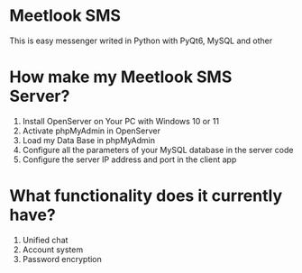 # Meetlook SMS
This is easy messenger writed in Python with PyQt6, MySQL and other
# How make my Meetlook SMS Server?
1) Install OpenServer on Your PC with Windows 10 or 11
2) Activate phpMyAdmin in OpenServer
3) Load my Data Base in phpMyAdmin
4) Configure all the parameters of your MySQL database in the server code
5) Configure the server IP address and port in the client app
# What functionality does it currently have?
1) Unified chat
2) Account system
3) Password encryption
